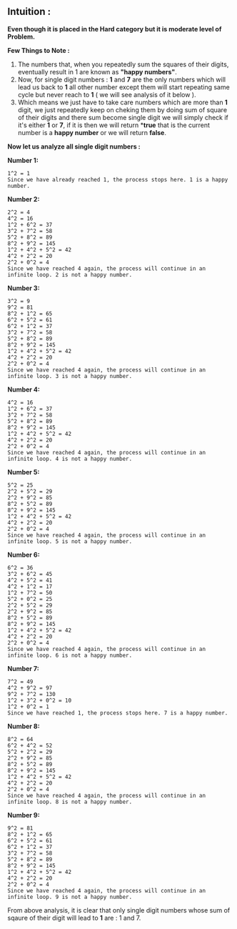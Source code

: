 ## Intuition :

**Even though it is placed in the Hard category but it is moderate level of Problem.**

**Few Things to Note :**
1. The numbers that, when you repeatedly sum the squares of their digits, eventually result in 1 are known as **"happy numbers"**.
2. Now, for single digit numbers : **1** and **7** are the only numbers which will lead us back to **1** all other number except them
    will start repeating same cycle but never reach to **1** ( we will see analysis of it below ).
3. Which means we just have to take care numbers which are more than **1** digit, we just repeatedly keep on cheking them by doing
    sum of square of their digits and there sum become single digit we will simply check if it's either **1** or **7**, if it is then we
    will return ***true** that is the current number is a **happy number** or we will return **false**.

**Now let us analyze all single digit numbers :** 

**Number 1:**
```
1^2 = 1
Since we have already reached 1, the process stops here. 1 is a happy number.
```

**Number 2:**
```
2^2 = 4
4^2 = 16
1^2 + 6^2 = 37
3^2 + 7^2 = 58
5^2 + 8^2 = 89
8^2 + 9^2 = 145
1^2 + 4^2 + 5^2 = 42
4^2 + 2^2 = 20
2^2 + 0^2 = 4
Since we have reached 4 again, the process will continue in an infinite loop. 2 is not a happy number.
```

**Number 3:**
```
3^2 = 9
9^2 = 81
8^2 + 1^2 = 65
6^2 + 5^2 = 61
6^2 + 1^2 = 37
3^2 + 7^2 = 58
5^2 + 8^2 = 89
8^2 + 9^2 = 145
1^2 + 4^2 + 5^2 = 42
4^2 + 2^2 = 20
2^2 + 0^2 = 4
Since we have reached 4 again, the process will continue in an infinite loop. 3 is not a happy number.
```

**Number 4:**
```
4^2 = 16
1^2 + 6^2 = 37
3^2 + 7^2 = 58
5^2 + 8^2 = 89
8^2 + 9^2 = 145
1^2 + 4^2 + 5^2 = 42
4^2 + 2^2 = 20
2^2 + 0^2 = 4
Since we have reached 4 again, the process will continue in an infinite loop. 4 is not a happy number.
```

**Number 5:**
```
5^2 = 25
2^2 + 5^2 = 29
2^2 + 9^2 = 85
8^2 + 5^2 = 89
8^2 + 9^2 = 145
1^2 + 4^2 + 5^2 = 42
4^2 + 2^2 = 20
2^2 + 0^2 = 4
Since we have reached 4 again, the process will continue in an infinite loop. 5 is not a happy number.
```

**Number 6:**
```
6^2 = 36
3^2 + 6^2 = 45
4^2 + 5^2 = 41
4^2 + 1^2 = 17
1^2 + 7^2 = 50
5^2 + 0^2 = 25
2^2 + 5^2 = 29
2^2 + 9^2 = 85
8^2 + 5^2 = 89
8^2 + 9^2 = 145
1^2 + 4^2 + 5^2 = 42
4^2 + 2^2 = 20
2^2 + 0^2 = 4
Since we have reached 4 again, the process will continue in an infinite loop. 6 is not a happy number.
```

**Number 7:**
```
7^2 = 49
4^2 + 9^2 = 97
9^2 + 7^2 = 130
1^2 + 3^2 + 0^2 = 10
1^2 + 0^2 = 1
Since we have reached 1, the process stops here. 7 is a happy number.
```

**Number 8:**
```
8^2 = 64
6^2 + 4^2 = 52
5^2 + 2^2 = 29
2^2 + 9^2 = 85
8^2 + 5^2 = 89
8^2 + 9^2 = 145
1^2 + 4^2 + 5^2 = 42
4^2 + 2^2 = 20
2^2 + 0^2 = 4
Since we have reached 4 again, the process will continue in an infinite loop. 8 is not a happy number.
```

**Number 9:**
```
9^2 = 81
8^2 + 1^2 = 65
6^2 + 5^2 = 61
6^2 + 1^2 = 37
3^2 + 7^2 = 58
5^2 + 8^2 = 89
8^2 + 9^2 = 145
1^2 + 4^2 + 5^2 = 42
4^2 + 2^2 = 20
2^2 + 0^2 = 4
Since we have reached 4 again, the process will continue in an infinite loop. 9 is not a happy number.
```

From above analysis, it is clear that only single digit numbers whose sum of sqaure of their digit will lead to **1** are : 1 and 7.